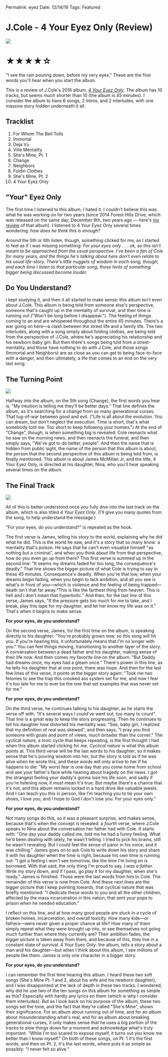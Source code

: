 
Permalink: eyez
Date: 12/14/16
Tags: Featured

# J.Cole - 4 Your Eyez Only (Review)

![][image-1]

# ★★★★☆

"I see the rain pouring down, before my very eyes." These are the first words you'll hear when you start the album. 

This is a review of J.Cole's 2016 album, *[4 Your Eyez Only][1]*. The album has 10 tracks, but seems much shorter than 10 (the album is 45 minutes). I consider the album to have 6 songs, 2 intros, and 2 interludes, with one massive story hidden underneath it all.

## Tracklist

1. For Whom The Bell Tolls
2. Immortal
3. Deja Vu
4. Ville Mentality
5. She's Mine, Pt. 1
6. Change
7. Neighbors
8. Foldin Clothes
9. She's Mine, Pt. 2
10. 4 Your Eyez Only

## "Your" Eyez Only

The first time I listened to this album, I hated it. I couldn't believe this was what he was working on for two years (since 2014 Forest Hills Drive, which was released on the same day, December 9th, two years ago — here's [my review][2] of that album). I listened to 4 Your Eyez Only several times wondering: *how does he think this is enough?*

Around the 5th or 6th listen, though, something clicked for me, as I started to feel as if I was missing something: *For your eyes only . . . ok, so this isn't meant to be approached from the usual perspective. I've been a fan of Cole for many years, and the things he's talking about here don't even relate to his usual life-story. There's little nuggets of wisdom in each song, though, and each time I listen to that particular song, those hints of something bigger being discussed become louder.*

## Do You Understand?

I kept studying it, and then it all started to make sense: this album isn't even about J.Cole. This album is being told from someone else's perspective, someone that's caught up in the mentality of survival, and their time is running out ("Won't be long before I disappear."). The feeling of things coming to an end are whispered throughout the entire 45 minutes. There's a war going on here—a clash between the street life and a family life. The two interludes, along with a song simply about folding clothes, are being told from the perspective of J.Cole, where he's appreciating his relationship and his newborn baby girl. But then there's songs being told from a street-mentality, and those have nothing to do with J.Cole, and those songs (Immortal and Neighbors) are as close as you can get to being face-to-face with a danger, and then ultimately, a life that comes to an end on the very last song.

## The Turning Point

![][image-2]

Halfway into the album, on the 5th song (Change), the first words you hear is, "My intuition is telling me they'll be better days." That line defines the album, as it's searching for a change from so many generational curses. That tug-of-war between good and evil. ("Life is all about the evolution. You can dream, but don't neglect the execution. Time is short, that's what somebody told me. Too short to keep following your homies.") At the end of "Change", though, is when something big is revealed: Cole reenacts what he saw on the morning news, and then reenacts the funeral, and then simply says, "We've got to do better, people". And then the name that is hidden from public sight, the name of the person that this album is about, the person that the second perspective of this album is being told from, is finally mentioned. This album is about James McMillan Jr, and the title, 4 Your Eyez Only, is directed at his daughter, Nina, who you'll hear speaking several times on the album.

## The Final Track

![][image-3]

All of this is better understood once you fully dive into the last track on the album, which is also titled *4 Your Eyez Only*. (I'll give you many quotes from the song, to help understand the message.)

"For your eyes, do you understand?" is repeated as the hook.

The first verse is James, telling his story to the world, explaining why he did what he did. This is the world he saw, and it's a story that so many know: a mentality that's poison. He says that he can't even visualize himself "as nothing but a criminal", and when you think about life from that perspective, how do you even go up from there? This first verse is summed up in the second line: "It seems my dreams faded for too long, the consequence's deadly." That line shows the bigger picture of what Cole is trying to say in these 45 minutes. Consequence's deadly. When you're that low, when your dreams begin fading, when you begin to lack ambition, and all you see is what's in front of you—which is violence and the feeling of being trapped—death isn't that far away."This is like the farthest thing from heaven. This is hell and I don't mean that hyperbolic." And then, for the last line of this verse, James says, "If the pressure gets too much for me to take, and I break, play this tape for my daughter, and let her know my life was on it." That's when it begins to make sense.

**For your eyes, do you understand?**

On the second verse, James, for the first time on the album, is speaking directly to his daughter. "You're probably grown now, so this song will hit you. If you're hearing this, it unfortunately means that I'm no longer with you." You can feel things moving, transitioning to another layer of the story. A conversation between a dead father and his daughter, making sense of their life now. And then comes my favorite line on the album: "But Daddy had dreams once, my eyes had a gleam once." There's power in this line, as he tells his daughter that at one point, there was hope. And then for the last few lines of this verse, it points at the bigger story again: "Took me two felonies to see the trap this crooked ass system set for me, and now I fear it's too late for me to ever be the one that set examples that was never set for me."

**For your eyes, do you understand?**

On the third verse, he continues talking to his daughter, as he starts the verse off with, "It's several ways I could've went out, too many to count". That line is a great way to keep the story progressing. Then he continues to tell his daughter how distorted his mentality was: "See, baby girl, I realized that my definition of *real* was skewed", and then says, "I pray you find someone with goals and point of views, much broader than the corner." The cyclical nature, a toxic cycle that keeps repeating, is the first thought I had when this album started clicking for me. *Cyclical nature* is what this album points at. This third verse will be the last words to his daughter, so it makes sense that he's pouring wisdom into her, but the story is told as if he was alive when he wrote this, and these words will only arrive to her if he happens to die: "My worst fear is one day that you come home from school and see your father's face while hearing about tragedy on the news. I got the strangest feeling your daddy's gonna lose his life soon, and sadly if you're listening now, it must mean it's true. But maybe there's a chance that it's not, and this album remains locked in a hard drive like valuable jewels. And I can teach you this in person, like I'm teaching you to tie your own shoes, I love you, and I hope to God I don't lose you. For your eyes only."

**For your eyes, do you understand?**

Not many songs do this, so it was a pleasant surprise, and makes sense, because that's when the concept is revealed: a *fourth* verse, where J.Cole speaks to Nina about the conversation her father had with Cole. It starts with: "One day your daddy called me, told me he had a funny feeling. What he'd been dealing with lately, he wasn't telling. I tried to pick his brains, still he wasn't revealing. But I could feel the sense of panic in his voice, and it was chilling." James goes on to ask Cole to write down his story and share it with his daughter when the time is right, because his own time is running out: "I got a feeling I won't see tomorrow, like the time I'm living on is borrowed. With that said, the only thing I'm proud to say, *I was a father*. Write my story down, and if I pass, go play it for my daughter, when she's ready." James is finished. Those were the last words from him to Cole. The remainder of this verse is now from Cole. And these next lines are the bigger picture that I keep pointing towards, that cyclical nature that was briefly mentioned: "I dedicate these words to you and all the other children, affected by the mass incarceration in this nation, that sent your pops to prison when he needed education."

I reflect on this line, and at how many good people are stuck in a cycle of broken homes, incarceration, and overall toxicity. How many kids—or fathers—were never given a proper chance at life? How many of them simply repeat what they were brought up into, or see themselves not going much further than where they currently are? Their ambition fades, the bigger picture is taken away from them, and because of this, they live in a constant state of survival. 4 Your Eyez Only: the album, tells a story about a man and his daughter—but when I think about this album, I see millions of people like them. James is only one character in a bigger story.

**For your eyes, do you understand?**

I can remember the first time hearing this album. I heard these two soft songs (She's Mine Pt. 1 and 2, about his wife and his newborn daughter), and I was disappointed at the lack of depth in these two tracks. I wondered, why did he use two of the ten songs on this album for something as simple as this? Especially with hardly any lyrics on them (which is why I consider them interludes).  But as I look back on his purpose of the album, these two songs set the tone, and the fact that they're called "She's Mine", shows their significance. For an album about running out of time, and for an album about misunderstanding what's real, and for an album about breaking generational curses, it only makes sense that he uses a big portion of the tracks to slow things down for a moment and acknowledge what's truly important. "While I'm too scared to expose myself, it turns out you know me better than I know myself." On both of these songs, on Pt. 1 it's the first words, and then on Pt. 2, it's the last words, where puts it as simple as possibly: "I never felt so alive."

[1]:	https://itun.es/us/SXlBgb
[2]:	http://nashp.com/forest-hills-drive

[image-1]:	http://images.genius.com/4532df79e7646e7efef8788edffc1774.1000x751x1.jpg
[image-2]:	http://images.genius.com/39c14f8d9d0efcb51a74cdc78bfb5e98.1000x751x1.jpg
[image-3]:	http://images.genius.com/6b37ebacf3884c7451cb290a0e90e92e.1000x751x1.jpg